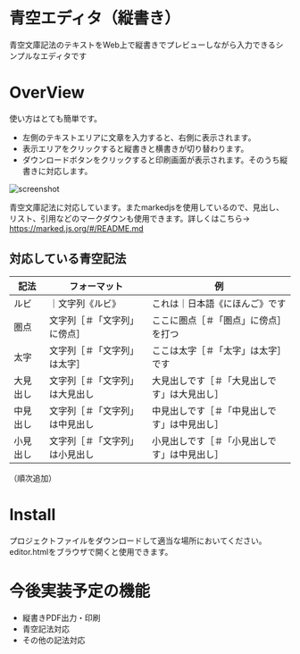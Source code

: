 # 青空エディタ（縦書き）

青空文庫記法のテキストをWeb上で縦書きでプレビューしながら入力できるシンプルなエディタです

# OverView

使い方はとても簡単です。

- 左側のテキストエリアに文章を入力すると、右側に表示されます。
- 表示エリアをクリックすると縦書きと横書きが切り替わります。
- ダウンロードボタンをクリックすると印刷画面が表示されます。そのうち縦書きに対応します。


![screenshot](https://user-images.githubusercontent.com/44860769/48186997-15258e00-e37d-11e8-9717-1fc0bec0323a.png)



青空文庫記法に対応しています。またmarkedjsを使用しているので、見出し、リスト、引用などのマークダウンも使用できます。詳しくはこちら→　https://marked.js.org/#/README.md


## 対応している青空記法

| 記法 | フォーマット | 例 |
----|----|----
|ルビ | ｜文字列《ルビ》 | これは｜日本語《にほんご》です|
|圏点|文字列［＃「文字列」に傍点］|ここに圏点［＃「圏点」に傍点］を打つ|
|太字|文字列［＃「文字列」は太字］|ここは太字［＃「太字」は太字］です|
|大見出し|文字列［＃「文字列」は大見出し|大見出しです［＃「大見出しです」は大見出し］|
|中見出し|文字列［＃「文字列」は中見出し|中見出しです［＃「中見出しです」は中見出し］|
|小見出し|文字列［＃「文字列」は小見出し|小見出しです［＃「小見出しです」は中見出し］|

（順次追加）


# Install

プロジェクトファイルをダウンロードして適当な場所においてください。editor.htmlをブラウザで開くと使用できます。

# 今後実装予定の機能

- 縦書きPDF出力・印刷
- 青空記法対応
- その他の記法対応

